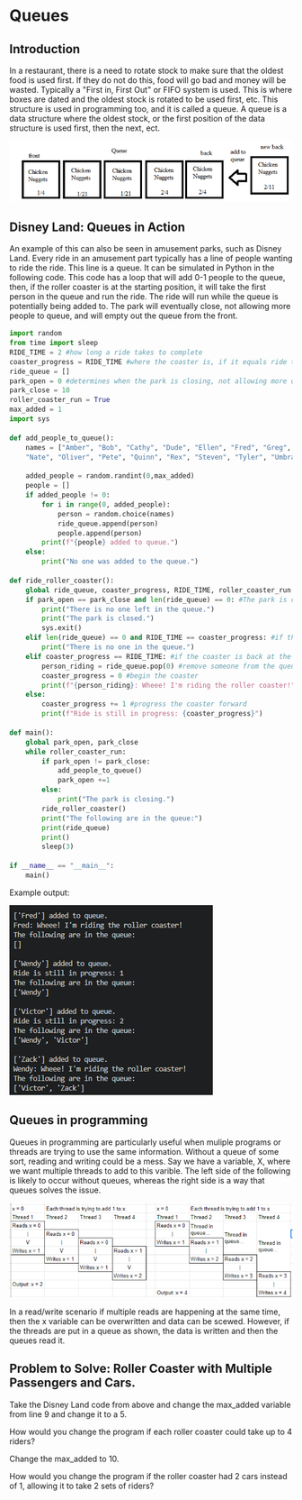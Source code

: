 # Queues

## Introduction

In a restaurant, there is a need to rotate stock to make sure that the oldest food is used first. If they do not do this, food will go bad and money will be wasted. Typically a "First in, First Out" or FIFO system is used. This is where boxes are dated and the oldest stock is rotated to be used first, etc. This structure is used in programming too, and it is called a queue. A queue is a data structure where the oldest stock, or the first position of the data structure is used first, then the next, ect.

![Chicken Nugget Queue](pictures/queue_pic_1.png)

## Disney Land: Queues in Action

An example of this can also be seen in amusement parks, such as Disney Land. Every ride in an amusement part typically has a line of people wanting to ride the ride. This line is a queue. It can be simulated in Python in the following code. This code has a loop that will add 0-1 people to the queue, then, if the roller coaster is at the starting position, it will take the first person in the queue and run the ride. The ride will run while the queue is potentially being added to. The park will eventually close, not allowing more people to queue, and will empty out the queue from the front.

```python
import random
from time import sleep
RIDE_TIME = 2 #how long a ride takes to complete
coaster_progress = RIDE_TIME #where the coaster is, if it equals ride time then it can go again.
ride_queue = []
park_open = 0 #determines when the park is closing, not allowing more queues
park_close = 10
roller_coaster_run = True
max_added = 1
import sys

def add_people_to_queue():
    names = ["Amber", "Bob", "Cathy", "Dude", "Ellen", "Fred", "Greg", "Hannah", "Isaiah", "Jake", "Karen", "Laurel", "Maggie",
    "Nate", "Oliver", "Pete", "Quinn", "Rex", "Steven", "Tyler", "Umbra", "Victor", "Wendy", "Xander", "Yoshi", "Zack"]
    
    added_people = random.randint(0,max_added)
    people = []
    if added_people != 0:
        for i in range(0, added_people):
            person = random.choice(names)
            ride_queue.append(person)
            people.append(person)
        print(f"{people} added to queue.")
    else:
        print("No one was added to the queue.")

def ride_roller_coaster():
    global ride_queue, coaster_progress, RIDE_TIME, roller_coaster_run
    if park_open == park_close and len(ride_queue) == 0: #The park is closed and the queue is empty.
        print("There is no one left in the queue.")
        print("The park is closed.")
        sys.exit()
    elif len(ride_queue) == 0 and RIDE_TIME == coaster_progress: #if there is no one in the queue but the part is open
        print("There is no one in the queue.")
    elif coaster_progress == RIDE_TIME: #if the coaster is back at the start
        person_riding = ride_queue.pop(0) #remove someone from the queue
        coaster_progress = 0 #begin the coaster
        print(f"{person_riding}: Wheee! I'm riding the roller coaster!")
    else:
        coaster_progress += 1 #progress the coaster forward
        print(f"Ride is still in progress: {coaster_progress}")

def main():
    global park_open, park_close   
    while roller_coaster_run:
        if park_open != park_close:
            add_people_to_queue()
            park_open +=1
        else:
            print("The park is closing.")
        ride_roller_coaster()
        print("The following are in the queue:")
        print(ride_queue)
        print()
        sleep(3)

if __name__ == "__main__":
    main()
```
Example output:

![Example Output](pictures/queue_pic_2.png)

## Queues in programming

Queues in programming are particularly useful when muliple programs or threads are trying to use the same information. Without a queue of some sort, reading and writing could be a mess. Say we have a variable, X, where we want multiple threads to add to this varible. The left side of the following is likely to occur without queues, whereas the right side is a way that queues solves the issue.

![Programming Read/Write](pictures/queue_pic_3.png)

In a read/write scenario if multiple reads are happening at the same time, then the x variable can be overwritten and data can be scewed. However, if the threads are put in a queue as shown, the data is written and then the queues read it.

## Problem to Solve: Roller Coaster with Multiple Passengers and Cars.

Take the Disney Land code from above and change the max_added variable from line 9 and change it to a 5.

How would you change the program if each roller coaster could take up to 4 riders?

Change the max_added to 10.

How would you change the program if the roller coaster had 2 cars instead of 1, allowing it to take 2 sets of riders?
